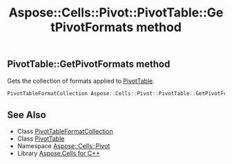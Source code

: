 ﻿---
title: Aspose::Cells::Pivot::PivotTable::GetPivotFormats method
linktitle: GetPivotFormats
second_title: Aspose.Cells for C++ API Reference
description: 'Aspose::Cells::Pivot::PivotTable::GetPivotFormats method. Gets the collection of formats applied to PivotTable in C++.'
type: docs
weight: 14300
url: /cpp/aspose.cells.pivot/pivottable/getpivotformats/
---
## PivotTable::GetPivotFormats method


Gets the collection of formats applied to [PivotTable](../).

```cpp
PivotTableFormatCollection Aspose::Cells::Pivot::PivotTable::GetPivotFormats()
```

## See Also

* Class [PivotTableFormatCollection](../../pivottableformatcollection/)
* Class [PivotTable](../)
* Namespace [Aspose::Cells::Pivot](../../)
* Library [Aspose.Cells for C++](../../../)
